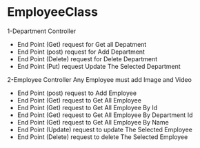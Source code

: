 # EmployeeClass

1-Department Controller
* End Point (Get) request for Get all Depatment 
* End Point (post) request for Add Department
* End Point (Delete) request for Delete Department
* End Point (Put) request Update The Selected Department


2-Employee Controller
Any Employee must add Image and Video 
* End Point (post) request to Add Employee 
* End Point (Get) request to Get All Employee
* End Point (Get) request to Get All Employee By Id
* End Point (Get) request to Get All Employee By Department Id
* End Point (Get) request to Get All Employee By Name 
* End Point (Update) request to update The Selected Employee
* End Point (Delete) request to delete The Selected Employee
